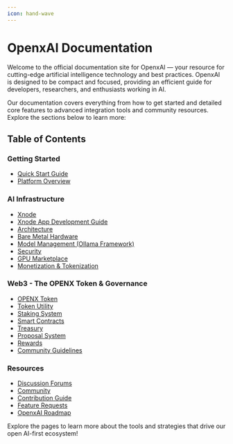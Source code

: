 ```yaml
---
icon: hand-wave
---
```


# OpenxAI Documentation

Welcome to the official documentation site for OpenxAI — your resource for cutting-edge artificial intelligence technology and best practices. OpenxAI is designed to be compact and focused, providing an efficient guide for developers, researchers, and enthusiasts working in AI.

Our documentation covers everything from how to get started and detailed core features to advanced integration tools and community resources. Explore the sections below to learn more:

## Table of Contents

### Getting Started
- [Quick Start Guide](/getting-started/quick-start-guide)
- [Platform Overview](/getting-started/platform-overview)

### AI Infrastructure
- [Xnode](/infrastructure/xnode)
- [Xnode App Development Guide](/infrastructure/xnode)
- [Architecture](/infrastructure/architecture)
- [Bare Metal Hardware](/infrastructure/bare-metal-hardware)
- [Model Management (Ollama Framework)](/infrastructure/model-management)
- [Security](/infrastructure/security)
- [GPU Marketplace](/infrastructure/gpu-marketplace)
- [Monetization & Tokenization](/infrastructure/monetization-and-tokenization)


### Web3 - The OPENX Token & Governance
- [OPENX Token](/web3/openxai-token)
- [Token Utility](/web3/token-utility)
- [Staking System](/web3/staking-system)
- [Smart Contracts](/web3/smart-contracts)
- [Treasury](/web3/treasury)
- [Proposal System](/web3/proposal-system)
- [Rewards](/web3/rewards)
- [Community Guidelines](/web3/community-guidelines)

### Resources
- [Discussion Forums](/resources/discussion-forums)
- [Community](/resources/community)
- [Contribution Guide](/resources/contribution-guide)
- [Feature Requests](/resources/feature-requests)
- [OpenxAI Roadmap](/resources/roadmap)

Explore the pages to learn more about the tools and strategies that drive our open AI-first ecosystem!
